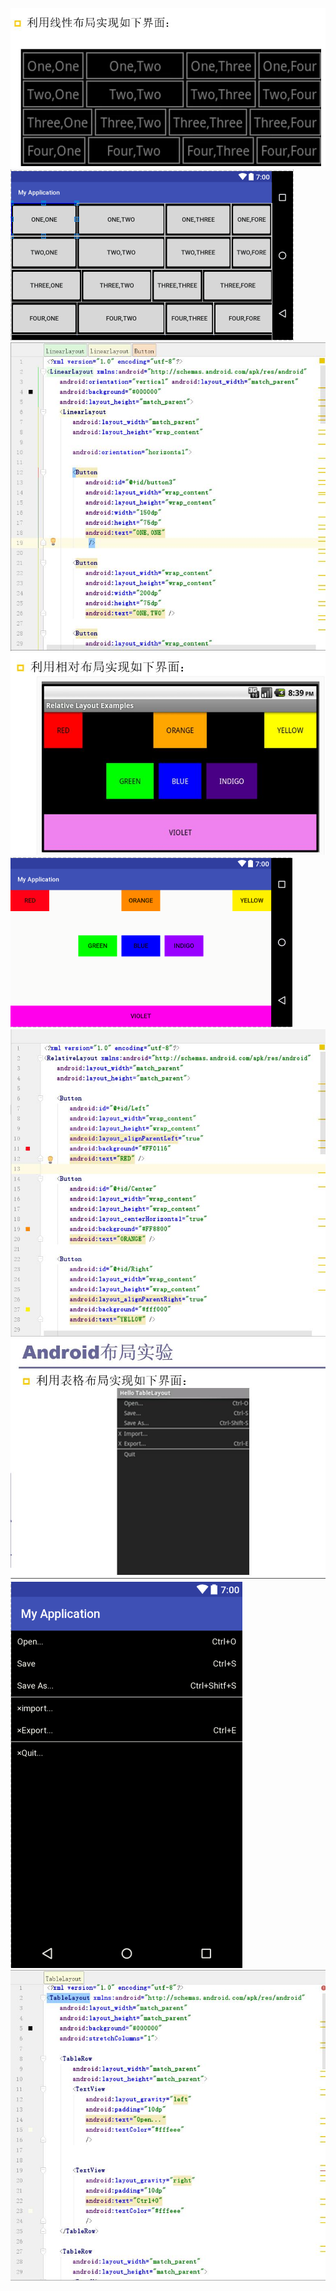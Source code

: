 ![](https://github.com/summer1168/Androidwarehouse/raw/master/MyApplication/img/1.jpg)
![](https://github.com/summer1168/Androidwarehouse/raw/master/MyApplication/img/1.png)
![](https://github.com/summer1168/Androidwarehouse/raw/master/MyApplication/img/11.jpg)
![](https://github.com/summer1168/Androidwarehouse/raw/master/MyApplication/img/2.jpg)
![](https://github.com/summer1168/Androidwarehouse/raw/master/MyApplication/img/2.png)
![](https://github.com/summer1168/Androidwarehouse/raw/master/MyApplication/img/22.jpg)
![](https://github.com/summer1168/Androidwarehouse/raw/master/MyApplication/img/3.jpg)
![](https://github.com/summer1168/Androidwarehouse/raw/master/MyApplication/img/3.png)
![](https://github.com/summer1168/Androidwarehouse/raw/master/MyApplication/img/33.jpg)